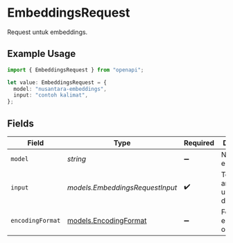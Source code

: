 # EmbeddingsRequest

Request untuk embeddings.

## Example Usage

```typescript
import { EmbeddingsRequest } from "openapi";

let value: EmbeddingsRequest = {
  model: "nusantara-embeddings",
  input: "contoh kalimat",
};
```

## Fields

| Field                                                | Type                                                 | Required                                             | Description                                          | Example                                              |
| ---------------------------------------------------- | ---------------------------------------------------- | ---------------------------------------------------- | ---------------------------------------------------- | ---------------------------------------------------- |
| `model`                                              | *string*                                             | :heavy_minus_sign:                                   | Nama model embeddings                                | nusantara-embeddings                                 |
| `input`                                              | *models.EmbeddingsRequestInput*                      | :heavy_check_mark:                                   | Text atau array text untuk diembedding               |                                                      |
| `encodingFormat`                                     | [models.EncodingFormat](../models/encodingformat.md) | :heavy_minus_sign:                                   | Format encoding output                               |                                                      |